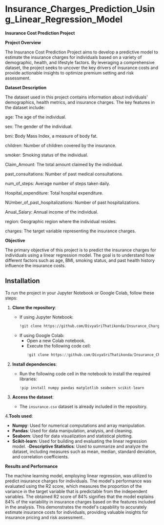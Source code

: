 # Insurance_Charges_Prediction_Using_Linear_Regression_Model

**Insurance Cost Prediction Project**

**Project Overview**

The Insurance Cost Prediction Project aims to develop a predictive model to estimate the insurance charges for individuals based on a variety of demographic, health, and lifestyle factors. By leveraging a comprehensive dataset, the project seeks to uncover the key drivers of insurance costs and provide actionable insights to optimize premium setting and risk assessment.

**Dataset Description**

The dataset used in this project contains information about individuals' demographics, health metrics, and insurance charges. The key features in the dataset include:

age: The age of the individual.

sex: The gender of the individual.

bmi: Body Mass Index, a measure of body fat.

children: Number of children covered by the insurance.

smoker: Smoking status of the individual.

Claim_Amount: The total amount claimed by the individual.

past_consultations: Number of past medical consultations.

num_of_steps: Average number of steps taken daily.

Hospital_expenditure: Total hospital expenditure.

NUmber_of_past_hospitalizations: Number of past hospitalizations.

Anual_Salary: Annual income of the individual.

region: Geographic region where the individual resides.

charges: The target variable representing the insurance charges.

**Objective**

The primary objective of this project is to predict the insurance charges for individuals using a linear regression model. The goal is to understand how different factors such as age, BMI, smoking status, and past health history influence the insurance costs.

## Installation

To run the project in your Jupyter Notebook or Google Colab, follow these steps:

1. **Clone the repository**:
   - If using Jupyter Notebook:
     ```bash
     !git clone https://github.com/DivyaSriThatikonda/Insurance_Charges_Prediction_Using_Linear_Regression_Model.git
     ```
   - If using Google Colab:
     - Open a new Colab notebook.
     - Execute the following code cell:
       ```python
       !git clone https://github.com/DivyaSriThatikonda/Insurance_Charges_Prediction_Using_Linear_Regression_Model.git
       ```
2. **Install dependencies**:
   - Run the following code cell in the notebook to install the required libraries:
     ```python
     !pip install numpy pandas matplotlib seaborn scikit-learn
     ```

3. **Access the dataset**:
   - The `insurance.csv` dataset is already included in the repository. 

4.**Tools used**:
- **Numpy**: Used for numerical computations and array manipulation.
- **Pandas**: Used for data manipulation, analysis, and cleaning.
- **Seaborn**: Used for data visualization and statistical plotting.
- **Scikit-learn**: Used for building and evaluating the linear regression model.
-**Descriptive Statistics**: Used to summarize and analyze the dataset, including measures such as mean, median, standard deviation, and correlation coefficients.

**Results and Performance**

The machine learning model, employing linear regression, was utilized to predict insurance charges for individuals. The model's performance was evaluated using the R2 score, which measures the proportion of the variance in the target variable that is predictable from the independent variables. The obtained R2 score of 84% signifies that the model explains 84% of the variability in insurance charges based on the features included in the analysis. This demonstrates the model's capability to accurately estimate insurance costs for individuals, providing valuable insights for insurance pricing and risk assessment..

